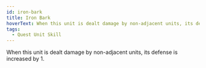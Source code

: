 ```yaml
---
id: iron-bark
title: Iron Bark
hoverText: When this unit is dealt damage by non-adjacent units, its defense is increased by 1.
tags:
  - Quest Unit Skill
---
```


When this unit is dealt damage by non-adjacent units, its defense is increased by 1.